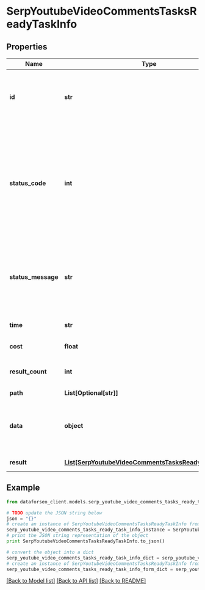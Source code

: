 # SerpYoutubeVideoCommentsTasksReadyTaskInfo


## Properties

Name | Type | Description | Notes
------------ | ------------- | ------------- | -------------
**id** | **str** | task identifier unique task identifier in our system in the UUID format | [optional] 
**status_code** | **int** | status code of the task generated by DataForSEO, can be within the following range: 10000-60000 you can find the full list of the response codes here | [optional] 
**status_message** | **str** | informational message of the task you can find the full list of general informational messages here | [optional] 
**time** | **str** | execution time, seconds | [optional] 
**cost** | **float** | total tasks cost, USD | [optional] 
**result_count** | **int** | number of elements in the result array | [optional] 
**path** | **List[Optional[str]]** | URL path | [optional] 
**data** | **object** | contains the same parameters that you specified in the POST request | [optional] 
**result** | [**List[SerpYoutubeVideoCommentsTasksReadyResultInfo]**](SerpYoutubeVideoCommentsTasksReadyResultInfo.md) | array of results | [optional] 

## Example

```python
from dataforseo_client.models.serp_youtube_video_comments_tasks_ready_task_info import SerpYoutubeVideoCommentsTasksReadyTaskInfo

# TODO update the JSON string below
json = "{}"
# create an instance of SerpYoutubeVideoCommentsTasksReadyTaskInfo from a JSON string
serp_youtube_video_comments_tasks_ready_task_info_instance = SerpYoutubeVideoCommentsTasksReadyTaskInfo.from_json(json)
# print the JSON string representation of the object
print SerpYoutubeVideoCommentsTasksReadyTaskInfo.to_json()

# convert the object into a dict
serp_youtube_video_comments_tasks_ready_task_info_dict = serp_youtube_video_comments_tasks_ready_task_info_instance.to_dict()
# create an instance of SerpYoutubeVideoCommentsTasksReadyTaskInfo from a dict
serp_youtube_video_comments_tasks_ready_task_info_form_dict = serp_youtube_video_comments_tasks_ready_task_info.from_dict(serp_youtube_video_comments_tasks_ready_task_info_dict)
```
[[Back to Model list]](../README.md#documentation-for-models) [[Back to API list]](../README.md#documentation-for-api-endpoints) [[Back to README]](../README.md)


